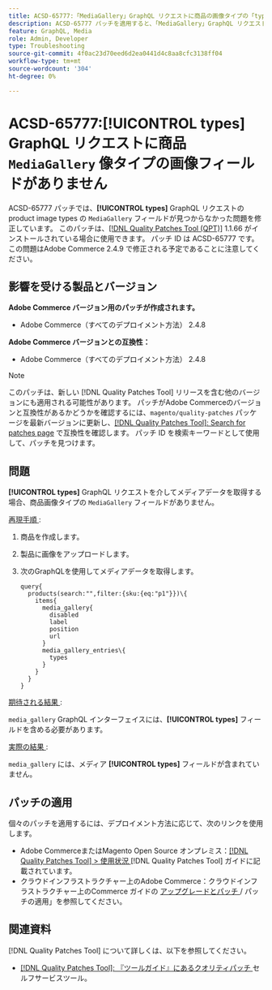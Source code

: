 ```yaml
---
title: ACSD-65777:「MediaGallery」GraphQL リクエストに商品の画像タイプの「types」フィールドがありません
description: ACSD-65777 パッチを適用すると、「MediaGallery」GraphQL リクエストで商品の画像タイプの「types」フィールドが見つからなかったAdobe Commerceの問題を修正できます。
feature: GraphQL, Media
role: Admin, Developer
type: Troubleshooting
source-git-commit: 4f0ac23d70eed6d2ea0441d4c8aa8cfc3138ff04
workflow-type: tm+mt
source-wordcount: '304'
ht-degree: 0%

---
```



# ACSD-65777:**[!UICONTROL types]** GraphQL リクエストに商品 `MediaGallery` 像タイプの画像フィールドがありません

ACSD-65777 パッチでは、**[!UICONTROL types]** GraphQL リクエストの product image types の `MediaGallery` フィールドが見つからなかった問題を修正しています。 このパッチは、[[!DNL Quality Patches Tool (QPT)]](/help/tools/quality-patches-tool/quality-patches-tool-to-self-serve-quality-patches.md) 1.1.66 がインストールされている場合に使用できます。 パッチ ID は ACSD-65777 です。 この問題はAdobe Commerce 2.4.9 で修正される予定であることに注意してください。

## 影響を受ける製品とバージョン

**Adobe Commerce バージョン用のパッチが作成されます。**

* Adobe Commerce（すべてのデプロイメント方法） 2.4.8

**Adobe Commerce バージョンとの互換性：**

* Adobe Commerce（すべてのデプロイメント方法） 2.4.8

>[!NOTE]
>
>このパッチは、新しい [!DNL Quality Patches Tool] リリースを含む他のバージョンにも適用される可能性があります。 パッチがAdobe Commerceのバージョンと互換性があるかどうかを確認するには、`magento/quality-patches` パッケージを最新バージョンに更新し、[[!DNL Quality Patches Tool]: Search for patches page](https://experienceleague.adobe.com/tools/commerce-quality-patches/index.html) で互換性を確認します。 パッチ ID を検索キーワードとして使用して、パッチを見つけます。

## 問題

**[!UICONTROL types]** GraphQL リクエストを介してメディアデータを取得する場合、商品画像タイプの `MediaGallery` フィールドがありません。

<u> 再現手順 </u>:

1. 商品を作成します。
1. 製品に画像をアップロードします。
1. 次のGraphQLを使用してメディアデータを取得します。

   ```
   query{
     products(search:"",filter:{sku:{eq:"p1"}})\{
       items{
         media_gallery{
           disabled
           label
           position
           url
         }
         media_gallery_entries\{
           types
         }
       }
     }
   }
   ```

<u> 期待される結果 </u>:

`media_gallery` GraphQL インターフェイスには、**[!UICONTROL types]** フィールドを含める必要があります。

<u> 実際の結果 </u>:

`media_gallery` には、メディア **[!UICONTROL types]** フィールドが含まれていません。

## パッチの適用

個々のパッチを適用するには、デプロイメント方法に応じて、次のリンクを使用します。

* Adobe CommerceまたはMagento Open Source オンプレミス：[[!DNL Quality Patches Tool] > 使用状況 ](/help/tools/quality-patches-tool/usage.md)[!DNL Quality Patches Tool] ガイドに記載されています。
* クラウドインフラストラクチャー上のAdobe Commerce：クラウドインフラストラクチャー上のCommerce ガイドの [ アップグレードとパッチ ](https://experienceleague.adobe.com/docs/commerce-cloud-service/user-guide/develop/upgrade/apply-patches.html)/ パッチの適用」を参照してください。

## 関連資料

[!DNL Quality Patches Tool] について詳しくは、以下を参照してください。

* [[!DNL Quality Patches Tool]: 『ツールガイド』にあるクオリティパッチ ](/help/tools/quality-patches-tool/quality-patches-tool-to-self-serve-quality-patches.md) セルフサービスツール。
